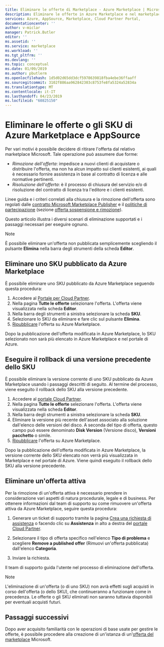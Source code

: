 ```yaml
---
title: Eliminare le offerte di Marketplace - Azure Marketplace | Microsoft Docs
description: Eliminare le offerte in Azure Marketplace e nel marketplace di AppSource usando il portale Cloud Partner
services: Azure, AppSource, Marketplace, Cloud Partner Portal,
documentationcenter: ''
author: v-miclar
manager: Patrick.Butler
editor: ''
ms.assetid: ''
ms.service: marketplace
ms.workload: ''
ms.tgt_pltfrm: ''
ms.devlang: ''
ms.topic: conceptual
ms.date: 01/09/2019
ms.author: pbutlerm
ms.openlocfilehash: 1d5d02d65dd3dcf5978639818fba4ebe36ffaaff
ms.sourcegitcommit: 3102f886aa962842303c8753fe8fa5324a52834a
ms.translationtype: MT
ms.contentlocale: it-IT
ms.lasthandoff: 04/23/2019
ms.locfileid: "60825150"
---
```

# <a name="delete-azure-marketplace-and-appsource-offers-or-skus"></a>Eliminare le offerte o gli SKU di Azure Marketplace e AppSource

Per vari motivi è possibile decidere di ritirare l'offerta dal relativo marketplace Microsoft. Tale operazione può assumere due forme:

- *Rimozione dell'offerta*: impedisce a nuovi clienti di acquistare o distribuire l'offerta, ma non ha alcun impatto sui clienti esistenti, ai quali è necessario fornire assistenza in base al contratto di licenza e alle normative pertinenti. 
- *Risoluzione dell'offerta*: è il processo di chiusura del servizio e/o di risoluzione del contratto di licenza tra l'editore e i clienti esistenti. 

Linee guida e i criteri correlati alla chiusura e la rimozione dell'offerta sono regolati dalle [contratto Microsoft Marketplace Publisher](https://go.microsoft.com/fwlink/?LinkID=699560) e il [politiche di partecipazione](https://azure.microsoft.com/support/legal/marketplace/participation-policies/) (sezione [offerta sospensione e rimozione](https://docs.microsoft.com/en-us/legal/marketplace/participation-policy#offering-suspension-and-removal)). 

Questo articolo illustra i diversi scenari di eliminazione supportati e i passaggi necessari per eseguire ognuno.  

> [!NOTE]
> È possibile eliminare un'offerta non pubblicata semplicemente scegliendo il pulsante **Elimina** nella barra degli strumenti della scheda **Editor**.


## <a name="delete-a-published-sku-from-the-azure-marketplace"></a>Eliminare uno SKU pubblicato da Azure Marketplace

È possibile eliminare uno SKU pubblicato da Azure Marketplace seguendo questa procedura:

1.  Accedere al [Portale per Cloud Partner](https://cloudpartner.azure.com/).
2.  Nella pagina **Tutte le offerte** selezionare l'offerta.  L'offerta viene visualizzata nella scheda **Editor**.
3.  Nella barra degli strumenti a sinistra selezionare la scheda **SKU**. 
4.  Selezionare lo SKU da eliminare e fare clic sul pulsante **Elimina**.
5.  [Ripubblicare](./cpp-publish-offer.md) l'offerta su Azure Marketplace.

Dopo la pubblicazione dell'offerta modificata in Azure Marketplace, lo SKU selezionato non sarà più elencato in Azure Marketplace e nel portale di Azure.


## <a name="roll-back-to-a-previous-sku-version"></a>Eseguire il rollback di una versione precedente dello SKU

È possibile eliminare la versione corrente di uno SKU pubblicato da Azure Marketplace usando i passaggi descritti di seguito. Al termine del processo, viene eseguito il rollback dello SKU alla versione precedente.

1. Accedere al [portale Cloud Partner](https://cloudpartner.azure.com/).
2. Nella pagina **Tutte le offerte** selezionare l'offerta.  L'offerta viene visualizzata nella scheda **Editor**.
3. Nella barra degli strumenti a sinistra selezionare la scheda **SKU**. 
4. Eliminare la versione più recente dell'asset associato alla soluzione dall'elenco delle versioni del disco.  A seconda del tipo di offerta, questo campo può essere denominato **Disk Version** (Versione disco), **Versioni pacchetto** o simile. 
5. [Ripubblicare](./cpp-publish-offer.md) l'offerta su Azure Marketplace.

Dopo la pubblicazione dell'offerta modificata in Azure Marketplace, la versione corrente dello SKU elencato non verrà più visualizzata in Marketplace e nel portale di Azure.  Viene quindi eseguito il rollback dello SKU alla versione precedente.


## <a name="delete-a-live-offer"></a>Eliminare un'offerta attiva

Per la rimozione di un'offerta attiva è necessario prendere in considerazione vari aspetti di natura procedurale, legale e di business. Per ottenere informazioni dal team di supporto su come rimuovere un'offerta attiva da Azure Marketplace, seguire questa procedura:

1.  Generare un ticket di supporto tramite la pagina [Crea una richiesta di assistenza](https://go.microsoft.com/fwlink/?linkid=844975) o facendo clic su **Assistenza** in alto a destra del [portale Cloud Partner](https://cloudpartner.azure.com/).

2.  Selezionare il tipo di offerta specifico nell'elenco **Tipo di problema** e scegliere **Remove a published offer** (Rimuovi un'offerta pubblicata) dall'elenco **Categoria**.

3.  Inviare la richiesta.

Il team di supporto guida l'utente nel processo di eliminazione dell'offerta.

> [!NOTE]
> L'eliminazione di un'offerta (o di uno SKU) non avrà effetti sugli acquisti in corso dell'offerta (o dello SKU), che continueranno a funzionare come in precedenza. Le offerte o gli SKU eliminati non saranno tuttavia disponibili per eventuali acquisti futuri.


## <a name="next-steps"></a>Passaggi successivi

Dopo aver acquisito familiarità con le operazioni di base usate per gestire le offerte, è possibile procedere alla creazione di un'istanza di un'[offerta del marketplace](../cpp-marketplace-offers.md) Microsoft.

